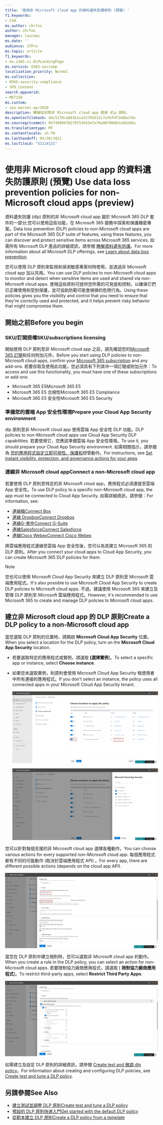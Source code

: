 ```yaml
---
title: '使用非 Microsoft cloud app 的資料遺失防護原則 (預覽) '
f1.keywords:
- CSH
ms.author: chrfox
author: chrfox
manager: laurawi
ms.date: ''
audience: ITPro
ms.topic: article
f1_keywords:
- ms.o365.cc.DLPLandingPage
ms.service: O365-seccomp
localization_priority: Normal
ms.collection:
- M365-security-compliance
- SPO_Content
search.appverid:
- MET150
ms.custom:
- seo-marvel-apr2020
description: 瞭解如何對非 Microsoft cloud app 使用 dlp 原則。
ms.openlocfilehash: d4c5170cab01b1ca22701b13c7afbf4f2e0ba7da
ms.sourcegitcommit: 05f40904f8278f53643efa76a907968b5c662d9a
ms.translationtype: MT
ms.contentlocale: zh-TW
ms.lasthandoff: 04/30/2021
ms.locfileid: "52114131"
---
```

# <a name="use-data-loss-prevention-policies-for-non-microsoft-cloud-apps-preview"></a><span data-ttu-id="bacc8-103">使用非 Microsoft cloud app 的資料遺失防護原則 (預覽) </span><span class="sxs-lookup"><span data-stu-id="bacc8-103">Use data loss prevention policies for non-Microsoft cloud apps (preview)</span></span>

<span data-ttu-id="bacc8-104">資料遺失防護 (dlp) 原則的非 Microsoft cloud app 屬於 Microsoft 365 DLP 套件的一部分;您可以使用這些功能，在 Microsoft 365 服務中探索和保護機密專案。</span><span class="sxs-lookup"><span data-stu-id="bacc8-104">Data loss prevention (DLP) policies to non-Microsoft cloud apps are part of the Microsoft 365 DLP suite of features; using these features, you can discover and protect sensitive items across Microsoft 365 services.</span></span> <span data-ttu-id="bacc8-105">如需所有 Microsoft DLP 產品的詳細資訊，請參閱 [瞭解資料遺失防護](dlp-learn-about-dlp.md)。</span><span class="sxs-lookup"><span data-stu-id="bacc8-105">For more information about all Microsoft DLP offerings, see [Learn about data loss prevention](dlp-learn-about-dlp.md).</span></span>

<span data-ttu-id="bacc8-106">您可以使用 DLP 原則來監視和偵測敏感專案何時使用，並透過非 Microsoft cloud app 加以共用。</span><span class="sxs-lookup"><span data-stu-id="bacc8-106">You can use DLP policies to non-Microsoft cloud apps to monitor and detect when sensitive items are used and shared via non-Microsoft cloud apps.</span></span> <span data-ttu-id="bacc8-107">使用這些原則可提供您所需的可見度和控制，以確保它們已正確使用和受到保護，並可協助防範可能會損損的危險行為。</span><span class="sxs-lookup"><span data-stu-id="bacc8-107">Using these policies gives you the visibility and control that you need to ensure that they're correctly used and protected, and it helps prevent risky behavior that might compromise them.</span></span>

## <a name="before-you-begin"></a><span data-ttu-id="bacc8-108">開始之前</span><span class="sxs-lookup"><span data-stu-id="bacc8-108">Before you begin</span></span>

### <a name="skusubscriptions-licensing"></a><span data-ttu-id="bacc8-109">SKU/訂閱授權</span><span class="sxs-lookup"><span data-stu-id="bacc8-109">SKU/subscriptions licensing</span></span>

<span data-ttu-id="bacc8-110">開始使用 DLP 原則至非 Microsoft cloud app 之前，請先確認您的[Microsoft 365 訂閱](https://www.microsoft.com/microsoft-365/compare-microsoft-365-enterprise-plans?rtc=1)和任何附加元件。</span><span class="sxs-lookup"><span data-stu-id="bacc8-110">Before you start using DLP policies to non-Microsoft cloud apps, confirm your [Microsoft 365 subscription](https://www.microsoft.com/microsoft-365/compare-microsoft-365-enterprise-plans?rtc=1) and any add-ons.</span></span> <span data-ttu-id="bacc8-111">若要存取及使用此功能，您必須具有下列其中一項訂閱或附加元件：</span><span class="sxs-lookup"><span data-stu-id="bacc8-111">To access and use this functionality, you must have one of these subscriptions or add-ons:</span></span>

- <span data-ttu-id="bacc8-112">Microsoft 365 E5</span><span class="sxs-lookup"><span data-stu-id="bacc8-112">Microsoft 365 E5</span></span>
- <span data-ttu-id="bacc8-113">Microsoft 365 E5 合規性</span><span class="sxs-lookup"><span data-stu-id="bacc8-113">Microsoft 365 E5 Compliance</span></span>
- <span data-ttu-id="bacc8-114">Microsoft 365 E5 安全性</span><span class="sxs-lookup"><span data-stu-id="bacc8-114">Microsoft 365 E5 Security</span></span>

### <a name="prepare-your-cloud-app-security-environment"></a><span data-ttu-id="bacc8-115">準備您的雲端 App 安全性環境</span><span class="sxs-lookup"><span data-stu-id="bacc8-115">Prepare your Cloud App Security environment</span></span>

<span data-ttu-id="bacc8-116">dlp 原則至非 Microsoft cloud app 使用雲端 App 安全性 DLP 功能。</span><span class="sxs-lookup"><span data-stu-id="bacc8-116">DLP policies to non-Microsoft cloud apps use Cloud App Security DLP capabilities.</span></span> <span data-ttu-id="bacc8-117">若要使用它，您應該準備雲端 App 安全性環境。</span><span class="sxs-lookup"><span data-stu-id="bacc8-117">To use it, you should prepare your Cloud App Security environment.</span></span> <span data-ttu-id="bacc8-118">如需相關指示，請參閱為 [您的應用程式設定立即可視性、保護和](/cloud-app-security/getting-started-with-cloud-app-security#step-1-set-instant-visibility-protection-and-governance-actions-for-your-apps)控管動作。</span><span class="sxs-lookup"><span data-stu-id="bacc8-118">For instructions, see [Set instant visibility, protection, and governance actions for your apps](/cloud-app-security/getting-started-with-cloud-app-security#step-1-set-instant-visibility-protection-and-governance-actions-for-your-apps).</span></span>

### <a name="connect-a-non-microsoft-cloud-app"></a><span data-ttu-id="bacc8-119">連線非 Microsoft cloud app</span><span class="sxs-lookup"><span data-stu-id="bacc8-119">Connect a non-Microsoft cloud app</span></span>

<span data-ttu-id="bacc8-120">若要使用 DLP 原則至特定的非 Microsoft cloud app，應用程式必須連接至雲端 App 安全性。</span><span class="sxs-lookup"><span data-stu-id="bacc8-120">To use DLP policy to a specific non-Microsoft cloud app, the app must be connected to Cloud App Security.</span></span> <span data-ttu-id="bacc8-121">如需詳細資訊，請參閱：</span><span class="sxs-lookup"><span data-stu-id="bacc8-121">For information, see:</span></span>

- [<span data-ttu-id="bacc8-122">連線箱</span><span class="sxs-lookup"><span data-stu-id="bacc8-122">Connect Box</span></span>](/cloud-app-security/connect-box-to-microsoft-cloud-app-security)
- [<span data-ttu-id="bacc8-123">連線 Dropbox</span><span class="sxs-lookup"><span data-stu-id="bacc8-123">Connect Dropbox</span></span>](/cloud-app-security/connect-dropbox-to-microsoft-cloud-app-security)
- [<span data-ttu-id="bacc8-124">連線G-套件</span><span class="sxs-lookup"><span data-stu-id="bacc8-124">Connect G-Suite</span></span>](/cloud-app-security/connect-google-apps-to-microsoft-cloud-app-security)
- [<span data-ttu-id="bacc8-125">連線Salesforce</span><span class="sxs-lookup"><span data-stu-id="bacc8-125">Connect Salesforce</span></span>](/cloud-app-security/connect-salesforce-to-microsoft-cloud-app-security)
- [<span data-ttu-id="bacc8-126">連線Cisco Webex</span><span class="sxs-lookup"><span data-stu-id="bacc8-126">Connect Cisco Webex</span></span>](/cloud-app-security/connect-webex-to-microsoft-cloud-app-security)

<span data-ttu-id="bacc8-127">將雲端應用程式連線至雲端 App 安全性後，您可以為其建立 Microsoft 365 的 DLP 原則。</span><span class="sxs-lookup"><span data-stu-id="bacc8-127">After you connect your cloud apps to Cloud App Security, you can create Microsoft 365 DLP policies for them.</span></span>

>[!NOTE]
><span data-ttu-id="bacc8-128">您也可以使用 Microsoft Cloud App Security 來建立 DLP 原則至 Microsoft 雲端應用程式。</span><span class="sxs-lookup"><span data-stu-id="bacc8-128">It's also possible to use Microsoft Cloud App Security to create DLP policies to Microsoft cloud apps.</span></span> <span data-ttu-id="bacc8-129">不過，建議使用 Microsoft 365 來建立及管理 DLP 原則至 Microsoft 雲端應用程式。</span><span class="sxs-lookup"><span data-stu-id="bacc8-129">However, it's recommended to use Microsoft 365 to create and manage DLP policies to Microsoft cloud apps.</span></span>

## <a name="create-a-dlp-policy-to-a-non-microsoft-cloud-app"></a><span data-ttu-id="bacc8-130">建立非 Microsoft cloud app 的 DLP 原則</span><span class="sxs-lookup"><span data-stu-id="bacc8-130">Create a DLP policy to a non-Microsoft cloud app</span></span>

<span data-ttu-id="bacc8-131">當您選取 DLP 原則的位置時，請開啟 **Microsoft Cloud App Security** 位置。</span><span class="sxs-lookup"><span data-stu-id="bacc8-131">When you select a location for the DLP policy, turn on the **Microsoft Cloud App Security** location.</span></span>

- <span data-ttu-id="bacc8-132">若要選取特定的應用程式或實例，請選取 **[選擇實例**]。</span><span class="sxs-lookup"><span data-stu-id="bacc8-132">To select a specific app or instance, select **Choose instance**.</span></span>
- <span data-ttu-id="bacc8-133">如果您未選取實例，則原則會使用 Microsoft Cloud App Security 租使用者中所有連接的應用程式。</span><span class="sxs-lookup"><span data-stu-id="bacc8-133">If you don't select an instance, the policy uses all connected apps in your Microsoft Cloud App Security tenant.</span></span>

   ![套用原則的位置](../media/1-dlp-non-microsoft-cloud-app-choose-instance.png)

   ![Box-US 和 Box-General](../media/2-dlp-non-microsoft-cloud-app-box.png)

<span data-ttu-id="bacc8-136">您可以針對每個支援的非 Microsoft cloud app 選擇各種動作。</span><span class="sxs-lookup"><span data-stu-id="bacc8-136">You can choose various actions for every supported non-Microsoft cloud app.</span></span> <span data-ttu-id="bacc8-137">每個應用程式都有不同的可能動作 (取決於雲端應用程式 API) 。</span><span class="sxs-lookup"><span data-stu-id="bacc8-137">For every app, there are different possible actions (depends on the cloud app API).</span></span>

![建立規則](../media/3-dlp-non-microsoft-cloud-app-create-rule.png)

<span data-ttu-id="bacc8-139">當您在 DLP 原則中建立規則時，您可以選取非 Microsoft cloud app 的動作。</span><span class="sxs-lookup"><span data-stu-id="bacc8-139">When you create a rule in the DLP policy, you can select an action for non-Microsoft cloud apps.</span></span> <span data-ttu-id="bacc8-140">若要限制協力廠商應用程式，請選取 [ **限制協力廠商應用程式**]。</span><span class="sxs-lookup"><span data-stu-id="bacc8-140">To restrict third-party apps, select **Restrict Third Party Apps**.</span></span>

![限制協力廠商應用程式](../media/4-dlp-non-microsoft-cloud-app-restrict-third-party-apps.png)

<span data-ttu-id="bacc8-142">如需建立及設定 DLP 原則的詳細資訊，請參閱 [Create test and 微調 dlp policy](./create-test-tune-dlp-policy.md?view=o365-worldwide)。</span><span class="sxs-lookup"><span data-stu-id="bacc8-142">For information about creating and configuring DLP policies, see [Create test and tune a DLP policy](./create-test-tune-dlp-policy.md?view=o365-worldwide).</span></span>

## <a name="see-also"></a><span data-ttu-id="bacc8-143">另請參閱</span><span class="sxs-lookup"><span data-stu-id="bacc8-143">See Also</span></span>

- [<span data-ttu-id="bacc8-144">建立測試並調整 DLP 原則</span><span class="sxs-lookup"><span data-stu-id="bacc8-144">Create test and tune a DLP policy</span></span>](./create-test-tune-dlp-policy.md?view=o365-worldwide)
- [<span data-ttu-id="bacc8-145">預設的 DLP 原則快速入門</span><span class="sxs-lookup"><span data-stu-id="bacc8-145">Get started with the default DLP policy</span></span>](./get-started-with-the-default-dlp-policy.md?view=o365-worldwide)
- [<span data-ttu-id="bacc8-146">從範本建立 DLP 原則</span><span class="sxs-lookup"><span data-stu-id="bacc8-146">Create a DLP policy from a template</span></span>](./create-a-dlp-policy-from-a-template.md?view=o365-worldwide)